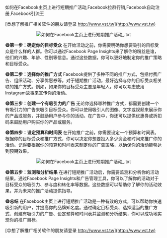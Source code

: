 如何在Facebook主页上进行短期推广活动,Facebook拉群行销,Facebook自动注册,Facebook引流王

[😍想了解推广相关软件的朋友请登录 http://www.vst.tw](http://www.vst.tw)

 <center><img src="https://vst.tw/MP4/tuiguang/png/5.png" alt="如何在Facebook主页上进行短期推广活动_.txt"></center>

**😄第一步：确定你的目标受众**
在开始活动之前，你需要明确你想要吸引的目标受众是什么样的人群。你可以通过Facebook Page Insights来了解你的粉丝是谁，他们的兴趣、年龄、性别等信息。通过这些数据，你可以更好地制定你的推广策略和目标受众。

**😄第二步：选择你的推广方式**
Facebook提供了多种不同的推广方式，包括付费广告、组织活动、分享优惠券等。对于短期推广活动，最好选择与你的目标受众相关联的推广方式。例如，如果你的目标受众主要是年轻人，你可以考虑使用Instagram故事来宣传你的活动。

**😄第三步：创建一个有吸引力的广告**
无论你选择哪种推广方式，都需要创建一个有吸引力的广告来吸引目标受众。你可以使用吸引人的图像、文字或视频来展示你的产品或服务，并鼓励用户参与你的活动。在广告中，你还可以提供优惠券或折扣码来鼓励用户购买你的产品或服务。

**😄第四步：设定预算和时间表**
在开始推广之前，你需要设定一个预算和时间表。根据你的目标受众和推广方式，你可以决定你想要投入多少资金和时间来推广你的活动。记得要根据你的预算和时间表来制定你的广告策略，以确保你的活动能够达到预期效果。

 <center><img src="https://vst.tw/MP4/tuiguang/png/1.png" alt="如何在Facebook主页上进行短期推广活动_.txt"></center>

**😄第五步：监测和分析结果**
在进行短期推广活动后，你需要监测和分析你的活动结果。通过Facebook Page Insights和广告管理工具，你可以了解你的活动对于目标受众的吸引力、参与度和转化率等数据。这些数据可以帮助你了解你的活动效果，并为未来的推广活动提供指导。

**😄总结**
在Facebook主页上进行短期推广活动是一种有效的方式，可以帮助你快速吸引新的用户，并提高你的品牌知名度。通过确定目标受众、选择适当的推广方式、创建有吸引力的广告、设定预算和时间表并监测和分析结果，你可以成功地实现你的推广目标。

[😍想了解推广相关软件的朋友请登录 http://www.vst.tw](http://www.vst.tw)



